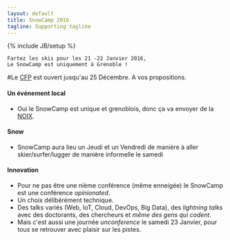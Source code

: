 ```yaml
---
layout: default
title: SnowCamp 2016
tagline: Supporting tagline
---
```

{% include JB/setup %}

    Fartez les skis pour les 21 -22 Janvier 2016,
    Le SnowCamp est uniquement à Grenoble !

#Le [CFP](https://cfp.snowcamp.io) est ouvert jusqu'au 25 Décembre. A vos propositions.

#### Un événement local
-   Oui le SnowCamp est unique et grenoblois, donc ça va envoyer de la [NOIX](http://www.aoc-noixdegrenoble.com/).

#### Snow
-   SnowCamp aura lieu un Jeudi et un Vendredi de manière à aller skier/surfer/lugger de manière informelle le samedi

#### Innovation
-   Pour ne pas être une nième conférence (même enneigée) le SnowCamp est une conférence *opinionated*.
-   Un choix délibérément technique.
-   Des talks variés (Web, IoT, Cloud, DevOps, Big Data), des *lightning talks* avec des doctorants, des chercheurs et *même des gens qui codent*.
-   Mais c'est aussi une journée *unconference* le samedi 23 Janvier, pour tous se retrouver avec plaisir sur les pistes.
